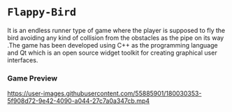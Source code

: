 # `Flappy-Bird`
It is an endless runner type of game where the player is supposed to fly the bird avoiding any kind of collision from the obstacles as the pipe on its way .The game has been developed using C++ as the programming language and Qt which is an open source widget toolkit for creating graphical user interfaces. 

### Game Preview

https://user-images.githubusercontent.com/55885901/180030353-5f908d72-9e42-4090-a044-27c7a0a347cb.mp4

